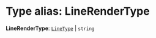 # Type alias: LineRenderType

**LineRenderType**: [`LineType`](/auto-docs/free-layout-core/enums/LineType.md) | `string`

